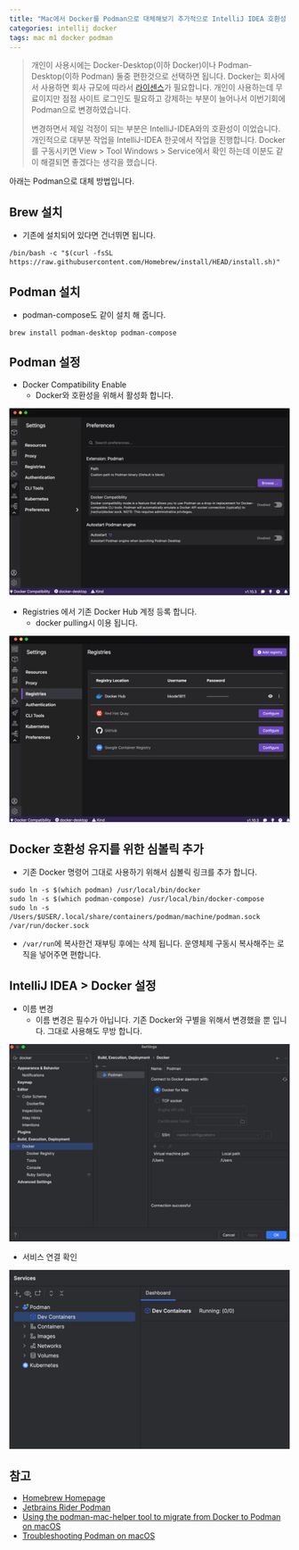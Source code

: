 ```yaml
---
title: "Mac에서 Docker를 Podman으로 대체해보기 추가적으로 IntelliJ IDEA 호환성 유지"
categories: intellij docker
tags: mac m1 docker podman
---
```


> 개인이 사용시에는 Docker-Desktop(이하 Docker)이나 Podman-Desktop(이하 Podman) 둘중 편한것으로 선택하면 됩니다.
> Docker는 회사에서 사용하면 회사 규모에 따라서 [라이센스](https://www.docker.com/pricing/)가 필요합니다.
> 개인이 사용하는데 무료이지만 점점 사이트 로그인도 필요하고 강제하는 부분이 늘어나서 이번기회에 Podman으로 변경하였습니다.
>
> 변경하면서 제일 걱정이 되는 부분은 IntelliJ-IDEA와의 호환성이 이었습니다.
> 개인적으로 대부분 작업을 IntelliJ-IDEA 한곳에서 작업을 진행합니다.
> Docker를 구동시키면 View > Tool Windows > Service에서 확인 하는데 이분도 같이 해결되면 좋겠다는 생각을 했습니다.

아래는 Podman으로 대체 방법입니다.

## Brew 설치

* 기존에 설치되어 있다면 건너뛰면 됩니다.

```shell
/bin/bash -c "$(curl -fsSL https://raw.githubusercontent.com/Homebrew/install/HEAD/install.sh)"
```

## Podman 설치

* podman-compose도 같이 설치 해 줍니다.

```shell
brew install podman-desktop podman-compose
```

## Podman 설정

* Docker Compatibility Enable
    * Docker와 호환성을 위해서 활성화 합니다.

![](/assets/images/2024-09-25/docker-compatibility-enable.png)

* Registries 에서 기존 Docker Hub 계정 등록 합니다.
    * docker pulling시 이용 됩니다.

![](/assets/images/2024-09-25/docker-registries.png)

## Docker 호환성 유지를 위한 심볼릭 추가

* 기존 Docker 명령어 그대로 사용하기 위해서 심볼릭 링크를 추가 합니다.

```shell
sudo ln -s $(which podman) /usr/local/bin/docker
sudo ln -s $(which podman-compose) /usr/local/bin/docker-compose
sudo ln -s /Users/$USER/.local/share/containers/podman/machine/podman.sock /var/run/docker.sock
```

* `/var/run`에 복사한건 재부팅 후에는 삭제 됩니다. 운영체제 구동시 복사해주는 로직을 넣어주면 편합니다.

## IntelliJ IDEA > Docker 설정

* 이름 변경
    * 이름 변경은 필수가 아닙니다. 기존 Docker와 구별을 위해서 변경했을 뿐 입니다. 그대로 사용해도 무방 합니다.

![](/assets/images/2024-09-25/intellij-idea-podman.png)

* 서비스 연결 확인

![](/assets/images/2024-09-25/intellij-idea-services.png)

## 참고

* [Homebrew Homepage](https://brew.sh/)
* [Jetbrains Rider Podman](https://www.jetbrains.com/help/rider/Podman.html)
* [Using the podman-mac-helper tool to migrate from Docker to Podman on macOS](https://podman-desktop.io/docs/migrating-from-docker/using-podman-mac-helper)
* [Troubleshooting Podman on macOS](https://podman-desktop.io/docs/troubleshooting/troubleshooting-podman-on-macos)